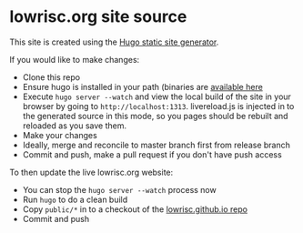 # lowrisc.org site source
This site is created using the [Hugo static site 
generator](http://gohugo.io/).

If you would like to make changes:
* Clone this repo
* Ensure hugo is installed in your path (binaries are [available 
here](https://github.com/gohugoio/hugo/releases)
* Execute `hugo server --watch` and view the local build of the site in your 
browser by going to `http://localhost:1313`. livereload.js is injected in to 
the generated source in this mode, so you pages should be rebuilt and reloaded 
as you save them.
* Make your changes
* Ideally, merge and reconcile to master branch first from release branch
* Commit and push, make a pull request if you don't have push access

To then update the live lowrisc.org website:
* You can stop the `hugo server --watch` process now
* Run `hugo` to do a clean build
* Copy `public/*` in to a checkout of the [lowrisc.github.io 
repo](https://github.com/lowRISC/lowrisc.github.io)
* Commit and push
